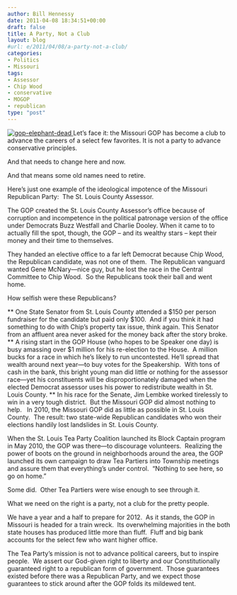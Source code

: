 ```yaml
---
author: Bill Hennessy
date: 2011-04-08 18:34:51+00:00
draft: false
title: A Party, Not a Club
layout: blog
#url: e/2011/04/08/a-party-not-a-club/
categories:
- Politics
- Missouri
tags:
- Assessor
- Chip Wood
- conservative
- MOGOP
- republican
type: "post"
---
```


[![gop-elephant-dead](https://hennessysview.com/wp-content/uploads/2011/04/gopelephantdead_thumb.jpg)
](https://hennessysview.com/wp-content/uploads/2011/04/gopelephantdead.jpg) Let’s face it: the Missouri GOP has become a club to advance the careers of a select few favorites. It is not a party to advance conservative principles.

And that needs to change here and now.

And that means some old names need to retire.

Here’s just one example of the ideological impotence of the Missouri Republican Party:  The St. Louis County Assessor.

The GOP created the St. Louis County Assessor’s office because of corruption and incompetence in the political patronage version of the office under Democrats Buzz Westfall and Charlie Dooley. When it came to to actually fill the spot, though, the GOP – and its wealthy stars – kept their money and their time to themselves.

They handed an elective office to a far left Democrat because Chip Wood, the Republican candidate, was not one of them.  The Republican vanguard wanted Gene McNary—nice guy, but he lost the race in the Central Committee to Chip Wood.  So the Republicans took their ball and went home.

How selfish were these Republicans?




** One State Senator from St. Louis County attended a $150 per person fundraiser for the candidate but paid only $100.  And if you think it had something to do with Chip’s property tax issue, think again. This Senator from an affluent area never asked for the money back after the story broke.
** A rising start in the GOP House (who hopes to be Speaker one day) is busy amassing over $1 million for his re-election to the House.  A million bucks for a race in which he’s likely to run uncontested. He’ll spread that wealth around next year—to buy votes for the Speakership.  With tons of cash in the bank, this bright young man did little or nothing for the assessor race—yet his constituents will be disproportionately damaged when the elected Democrat assessor uses his power to redistribute wealth in St. Louis County.
** In his race for the Senate, Jim Lembke worked tirelessly to win in a very tough district.  But the Missouri GOP did almost nothing to help.   In 2010, the Missouri GOP did as little as possible in St. Louis County.  The result: two state-wide Republican candidates who won their elections handily lost landslides in St. Louis County.


When the St. Louis Tea Party Coalition launched its Block Captain program in May 2010, the GOP was there—to discourage volunteers.  Realizing the power of boots on the ground in neighborhoods around the area, the GOP launched its own campaign to draw Tea Partiers into Township meetings and assure them that everything’s under control.  “Nothing to see here, so go on home.”

Some did.  Other Tea Partiers were wise enough to see through it.

What we need on the right is a party, not a club for the pretty people.

We have a year and a half to prepare for 2012.  As it stands, the GOP in Missouri is headed for a train wreck.  Its overwhelming majorities in the both state houses has produced little more than fluff.  Fluff and big bank accounts for the select few who want higher office.

The Tea Party’s mission is not to advance political careers, but to inspire people.  We assert our God-given right to liberty and our Constitutionally guaranteed right to a republican form of government.  Those guarantees existed before there was a Republican Party, and we expect those guarantees to stick around after the GOP folds its mildewed tent.
